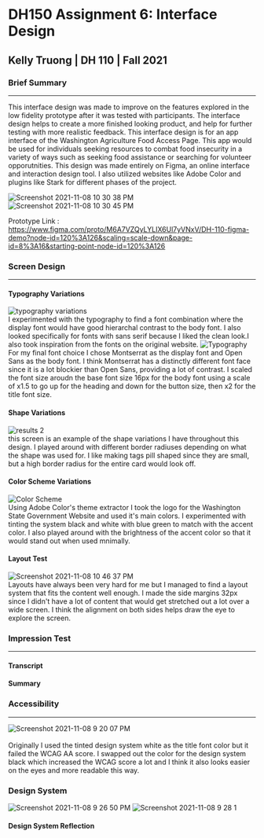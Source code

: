 # DH150 Assignment 6: Interface Design
## Kelly Truong | DH 110 | Fall 2021 

### Brief Summary
---
This interface design was made to improve on the features explored in the low fidelity prototype after it was tested with participants. The interface design helps to create a more finished looking product, and help for further testing with more realistic feedback.
This interface design is for an app interface of the Washington Agriculture Food Access Page. This app would be used for individuals seeking resources to combat food insecurity in a variety of ways such as seeking food assistance or searching for volunteer opporutnities. 
This design was made entirely on Figma, an online interface and interaction design tool. I also utilized websites like Adobe Color and plugins like Stark for different phases of the project.

![Screenshot 2021-11-08 10 30 38 PM](https://user-images.githubusercontent.com/68669305/140873715-351be2f1-1750-4fcd-adf3-37e516efc5df.png)
![Screenshot 2021-11-08 10 30 45 PM](https://user-images.githubusercontent.com/68669305/140873721-0deceb55-983f-44e1-b2c9-8690a1e44854.png)

Prototype Link : https://www.figma.com/proto/M6A7VZQyLYLIX6Ul7yVNxV/DH-110-figma-demo?node-id=120%3A126&scaling=scale-down&page-id=8%3A16&starting-point-node-id=120%3A126
### Screen Design
---
#### Typography Variations
![typography variations](https://user-images.githubusercontent.com/68669305/140873538-608d707a-b4be-41c5-969b-20102faeb335.png)
<br> I experimented with the typography to find a font combination where the display font would have good hierarchal contrast to the body font. I also looked specifically for fonts with sans serif because I liked the clean look.I also took inspiration from the fonts on the original website.
![Typography](https://user-images.githubusercontent.com/68669305/140873547-e1452a25-f979-4c68-9a5d-e5466b14d635.png)
<br> For my final font choice I chose Montserrat as the display font and Open Sans as the body font. I think Montserrat has a distinctly different font face since it is a lot blockier than Open Sans, providing a lot of contrast. I scaled the font size aroudn the base font size 16px for the body font using a scale of x1.5 to go up for the heading and down for the button size, then x2 for the title font size.

#### Shape Variations
![results 2](https://user-images.githubusercontent.com/68669305/140873532-592bbd1b-29c8-4781-bc76-75456cef32ff.png)
<br> this screen is an example of the shape variations I have throughout this design. I played around with different border radiuses depending on what the shape was used for. I like making tags pill shaped since they are small, but a high border radius for the entire card would look off.
#### Color Scheme Variations
![Color Scheme](https://user-images.githubusercontent.com/68669305/140872339-d72979dd-c11c-4be6-abf6-06ec006a9da3.png)
<br> Using Adobe Color's theme extractor I took the logo for the Washington State Government Website and used it's main colors. I experimented with tinting the system black and white with blue green to match with the accent color. I also played around with the brightness of the accent color so that it would stand out when used mnimally.

#### Layout Test
![Screenshot 2021-11-08 10 46 37 PM](https://user-images.githubusercontent.com/68669305/140875494-e09a71e3-fd6b-42b4-8213-0679e387f318.png)
<br> Layouts have always been very hard for me but I managed to find a layout system that fits the content well enough. I made the side margins 32px since I didn't have a lot of content that would get stretched out a lot over a wide screen. I think the alignment on both sides helps draw the eye to explore the screen. 
### Impression Test
---
#### Transcript
#### Summary

### Accessibility 
---
![Screenshot 2021-11-08 9 20 07 PM](https://user-images.githubusercontent.com/68669305/140871884-633c7fda-d0bc-4e06-8ef6-307cc3b6b124.png)<br>
<br> Originally I used the tinted design system white as the title font color but it failed the WCAG AA score. I swapped out the color for the design system black which increased the WCAG score a lot and I think it also looks easier on the eyes and more readable this way.

### Design System
![Screenshot 2021-11-08 9 26 50 PM](https://user-images.githubusercontent.com/68669305/140871957-fe0b3282-4940-42b8-bda3-c541f642dc05.png)
![Screenshot 2021-11-08 9 28 1](https://user-images.githubusercontent.com/68669305/140872443-f73657c2-9295-47a4-9bcd-93ca9914e6b3.png)
<br>

#### Design System Reflection
